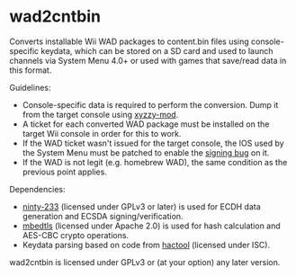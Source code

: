 # wad2cntbin

Converts installable Wii WAD packages to content.bin files using console-specific keydata, which can be stored on a SD card and used to launch channels via System Menu 4.0+ or used with games that save/read data in this format.

Guidelines:

* Console-specific data is required to perform the conversion. Dump it from the target console using [xyzzy-mod](https://github.com/DarkMatterCore/xyzzy-mod).
* A ticket for each converted WAD package must be installed on the target Wii console in order for this to work.
* If the WAD ticket wasn't issued for the target console, the IOS used by the System Menu must be patched to enable the [signing bug](https://wiibrew.org/wiki/Signing_bug) on it.
* If the WAD is not legit (e.g. homebrew WAD), the same condition as the previous point applies.

Dependencies:

* [ninty-233](https://github.com/jbop1626/ninty-233) (licensed under GPLv3 or later) is used for ECDH data generation and ECSDA signing/verification.
* [mbedtls](https://tls.mbed.org) (licensed under Apache 2.0) is used for hash calculation and AES-CBC crypto operations.
* Keydata parsing based on code from [hactool](https://github.com/SciresM/hactool) (licensed under ISC).

wad2cntbin is licensed under GPLv3 or (at your option) any later version.
